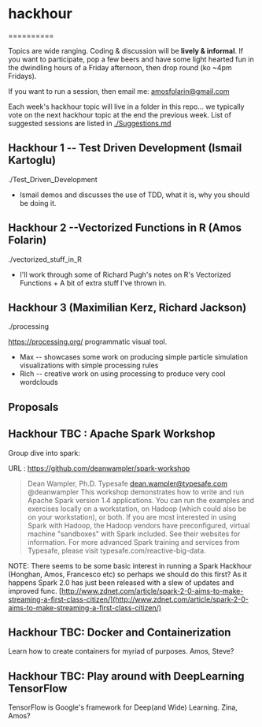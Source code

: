 

# hackhour
==========

Topics are wide ranging. Coding & discussion will be **lively & informal**. If you want to participate, pop a few beers and have some light hearted fun in the dwindling hours of a Friday afternoon, then drop round (ko ~4pm Fridays).

If you want to run a session, then email me: amosfolarin@gmail.com

Each week's hackhour topic will live in a folder in this repo... we typically vote on the next hackhour topic at the end the previous week. List of suggested sessions are listed in [./Suggestions.md](./Suggestions.md)


Hackhour 1 -- Test Driven Development (Ismail Kartoglu)
-------------------------------------------------------
./Test_Driven_Development
- Ismail demos and discusses the use of TDD, what it is, why you should be doing it.


Hackhour 2 --Vectorized Functions in R (Amos Folarin) 
-----------------------------------------------------
./vectorized_stuff_in_R

- I'll work through some of Richard Pugh's notes on R's Vectorized Functions + A bit of extra stuff I've thrown in.


Hackhour 3 (Maximilian Kerz, Richard Jackson)
---------------------------------------------
./processing

https://processing.org/ programmatic visual tool.
- Max -- showcases some work on producing simple particle simulation visualizations with simple processing rules
- Rich -- creative work on using processing to produce very cool wordclouds


## Proposals

Hackhour TBC : Apache Spark Workshop 
--------------------------------------------------
Group dive into spark:

URL : https://github.com/deanwampler/spark-workshop

>Dean Wampler, Ph.D. Typesafe dean.wampler@typesafe.com @deanwampler
>This workshop demonstrates how to write and run Apache Spark version 1.4 applications. You can run the examples and exercises locally on a workstation, on Hadoop (which could also be on your workstation), or both.
>If you are most interested in using Spark with Hadoop, the Hadoop vendors have preconfigured, virtual machine "sandboxes" with Spark included. See their websites for information.
>For more advanced Spark training and services from Typesafe, please visit typesafe.com/reactive-big-data.

NOTE: There seems to be some basic interest in running a Spark Hackhour (Honghan, Amos, Francesco etc) so perhaps we should do this first? As it happens Spark 2.0 has just been released with a slew of updates and improved func.
[http://www.zdnet.com/article/spark-2-0-aims-to-make-streaming-a-first-class-citizen/](http://www.zdnet.com/article/spark-2-0-aims-to-make-streaming-a-first-class-citizen/)


Hackhour TBC: Docker and Containerization
------------------------------------------
Learn how to create containers for myriad of purposes.
Amos, Steve?


Hackhour TBC: Play around with DeepLearning TensorFlow
------------------------------------------------------
TensorFlow is Google's framework for Deep(and Wide) Learning. 
Zina, Amos?







